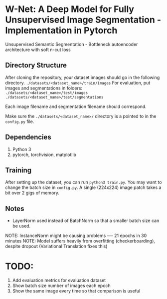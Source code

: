 # W-Net: A Deep Model for Fully Unsupervised Image Segmentation - Implementation in Pytorch
Unsupervised Semantic Segmentation - Bottleneck autoencoder architecture with soft n-cut loss

## Directory Structure
After cloning the repository, your dataset images should go in the following directory.
`./datasets/<dataset_name>/train/images`
For evaluation, put images and segmentations in folders:
`./datasets/<dataset_name>/test/images`
`./datasets/<dataset_name>/test/segmentations`

Each image filename and segmentation filename should correspond.

Make sure the `./datasets/<dataset_name>/` directory is a pointed to in the `config.py` file.

## Dependencies
1. Python 3
2. pytorch, torchvision, matplotlib

## Training
After setting up the dataset, you can run `python3 train.py`. You may want to change the batch size in `config.py`. A single (224x224) image patch takes a bit over 2 gigs of memory.

## Notes
- LayerNorm used instead of BatchNorm so that a smaller batch size can be used.


NOTE: InstanceNorm might be causing problems --- 21 epochs in 30 minutes
NOTE: Model suffers heavily from overfitting (checkerboarding), despite dropout (Variational Translation fixes this)
# TODO:
1. Add evaluation metrics for evaluation dataset
2. Show batch size number of images each epoch
3. Show the same image every time so that comparison is useful
